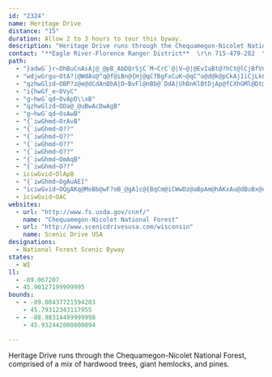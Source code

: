 ```yaml
---
id: "2324"
name: Heritage Drive
distance: "15"
duration: Allow 2 to 3 hours to tour this byway.
description: "Heritage Drive runs through the Chequamegon-Nicolet National Forest, comprised of a mix of hardwood trees, giant hemlocks, and pines. "
contact: "**Eagle River-Florence Ranger District**  \r\n 715-479-282  \r\n\r\n"
path:
  - "}adwG`}r~OhBuCnAsAj@_@pB_AbDQrSjC`M~CrC`@|V~@|@EvIaBt@?hCt@lCjBfVnKr@JdCq@l@Eh@HxGrEbBl@hACvBm@d@[rAcBt@a@dHy@nEs@|@?pMzEr@l@hEpG\\H|GgFvD}Bf@QrCkm@FqLf@UbIlB|@RtEHdJLlEkInFNfEoJ`M_DlH^vGiRjC_ExAaA~FdGlA~@d@hBh@jA~BtSInPWdCNnAlAlAfBn@tBl@dC~@|@l@vAdCl@f@lEtA|BlClA~@lBjIdEjFtCjEl@AlZ~@`AKr@SZ_@NYz@gDVe@b@Yn@M`HC~Dg@`Es@^WdAaBr@m@n@OzFI~@WTWbBgEr@m@h@KlDBd@Ll@j@b@z@j@rBd@j@x@R|@BhCQjAR|@d@lBzAbGvF`ElAxExDjIhDxAPtCJnPKjH@|AHlAl@hEjEt@`@dA^zAXtADZEt@a@jBqDnCmD|AmAb@W~B{@hAQfBBnCl@vBShEqAlAs@p@k@|ByCr@k@nAc@|@KrBNz@Zl@`@~C`ElCxAx@dA~@~AbClDn@d@|@XzB`B`BfErKrQp@nBPdC?zKGjGJvFrAjJ"
  - "wdjwGrgu~OtA?|@WdAs@^q@f@iBn@{Hj@qCfBgFxCuK~@qC^o@d@k@pCkAjIiCjLkCfIwAx@GlDEjPdA|AMtDs@pAEdARd@^zDhEdA^d@A^Kl@e@|AyCnA_ArAYvFSfHmBbBKjBj@|EjCpAT~BSpH{AtAEhB`@lC|AlAXn@@j@Ml@_@x@y@pFyI"
  - "qzhwGlzd~OBP?z@e@dCdAnBbA|D~BvFl@nBb@`DdA|UhBnKlBtDjAp@fCXhGMl@Dt@l@zD`@lGbB^j@nA`Ex@fFRzDPjAh@z@zD|@z@dBaAbIcAtLvBzT~DbIhBxIxCzJ\\rBIf@iBvC_AvJJrBXhA|GbLbAr@nBRhAj@|A`DxAhAz@`HVbDM~EjDjE~@ZhA~@dArCL~@M`Ak@ViALgBl@eA|@o@xAO`DFvArAnETjB_@`D\\lEjAtIZlAdBjLRlBZhHNdAX~@|B`F|E`QbAbCpA~AjF~C~ApBlAbEDdDOdCAhBJnBPfAv@rCxAzEhAfIr@fB"
  - "i{hwGf_e~OVyC"
  - "g~hwG`qd~OvApD\\xB"
  - "qzhwGlzd~ODa@_@uBwAcDwAgB"
  - "g~hwG`qd~OsAwB"
  - "{`iwGhmd~OrAvB"
  - "{`iwGhmd~O??"
  - "{`iwGhmd~O??"
  - "{`iwGhmd~O??"
  - "{`iwGhmd~O??"
  - "{`iwGhmd~OmAqB"
  - "{`iwGhmd~O??"
  - iciwGvid~OlApB
  - "{`iwGhmd~OgAuAE["
  - "iciwGvid~OQgAKq@MoBb@wF?oB_@gA]c@{BqCm@iCWwDz@aBpAm@hAKxAu@dBuBx@oDbAuBv@m@~@StAf@hCJhAl@jAzA"
  - iciwGvid~OAC
websites:
  - url: "http://www.fs.usda.gov/cnnf/"
    name: "Chequamegon-Nicolet National Forest"
  - url: "http://www.scenicdrivesusa.com/wisconsin"
    name: Scenic Drive USA
designations:
  - National Forest Scenic Byway
states:
  - WI
ll:
  - -89.067207
  - 45.90127199999995
bounds:
  - - -89.08437721594203
    - 45.79312343117955
  - - -88.98314499999998
    - 45.932442000000094

---
```


Heritage Drive runs through the Chequamegon-Nicolet National Forest, comprised of a mix of hardwood trees, giant hemlocks, and pines.
